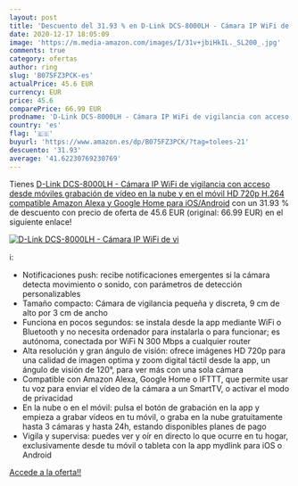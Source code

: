 ```yaml
---
layout: post
title: 'Descuento del 31.93 % en D-Link DCS-8000LH - Cámara IP WiFi de vi'
date: 2020-12-17 18:05:09
image: 'https://m.media-amazon.com/images/I/31v+jbiHkIL._SL200_.jpg'
comments: true
category: ofertas
author: ring
slug: 'B075FZ3PCK-es'
actualPrice: 45.6 EUR
currency: EUR
price: 45.6
comparePrice: 66.99 EUR
prodname: 'D-Link DCS-8000LH - Cámara IP WiFi de vigilancia con acceso desde móviles  grabación de vídeo en la nube y en el móvil  HD 720p  H.264  compatible Amazon Alexa y Google Home  para iOS/Android'
country: 'es'
flag: '🇪🇸'
buyurl: 'https://www.amazon.es/dp/B075FZ3PCK/?tag=tolees-21'
descuento: '31.93'
average: '41.62230769230769'
---
```


Tienes [D-Link DCS-8000LH - Cámara IP WiFi de vigilancia con acceso desde móviles  grabación de vídeo en la nube y en el móvil  HD 720p  H.264  compatible Amazon Alexa y Google Home  para iOS/Android](https://www.amazon.es/dp/B075FZ3PCK/?tag=tolees-21) con un 31.93 % de descuento con precio de oferta de 45.6 EUR (original: 66.99 EUR) en el siguiente enlace!

[![D-Link DCS-8000LH - Cámara IP WiFi de vi](https://m.media-amazon.com/images/I/31v+jbiHkIL._SL200_.jpg)](https://www.amazon.es/dp/B075FZ3PCK/?tag=tolees-21)

ℹ️:

- Notificaciones push: recibe notificaciones emergentes si la cámara detecta movimiento o sonido, con parámetros de detección personalizables
- Tamaño compacto: Cámara de vigilancia pequeña y discreta, 9 cm de alto por 3 cm de ancho
- Funciona en pocos segundos: se instala desde la app mediante WiFi o Bluetooth y no necesita ordenador para instalarla o para funcionar; es autónoma, conectada por WiFi N 300 Mbps a cualquier router
- Alta resolución y gran ángulo de visión: ofrece imágenes HD 720p para una calidad de imagen optima y zoom digital táctil desde la app, un ángulo de visión de 120°, para ver más con una sola cámara
- Compatible con Amazon Alexa, Google Home o IFTTT, que permite usar tu voz para enviar el vídeo de la cámara a un SmartTV, o activar el modo de privacidad
- En la nube o en el móvil: pulsa el botón de grabación en la app y empieza a grabar vídeos en tu móvil, o graba en la nube gratuitamente hasta 3 cámaras y hasta 24h, estando disponibles planes de pago
- Vigila y supervisa: puedes ver y oír en directo lo que ocurre en tu hogar, exclusivamente desde tu móvil o tableta con la app mydlink para iOS o Android

[Accede a la oferta!!](https://www.amazon.es/dp/B075FZ3PCK/?tag=tolees-21)
